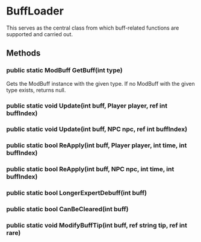 # BuffLoader

This serves as the central class from which buff-related functions are supported and carried out.

## Methods

### public static ModBuff GetBuff(int type)

Gets the ModBuff instance with the given type. If no ModBuff with the given type exists, returns null.

### public static void Update(int buff, Player player, ref int buffIndex)

### public static void Update(int buff, NPC npc, ref int buffIndex)

### public static bool ReApply(int buff, Player player, int time, int buffIndex)

### public static bool ReApply(int buff, NPC npc, int time, int buffIndex)

### public static bool LongerExpertDebuff(int buff)

### public static bool CanBeCleared(int buff)

### public static void ModifyBuffTip(int buff, ref string tip, ref int rare)